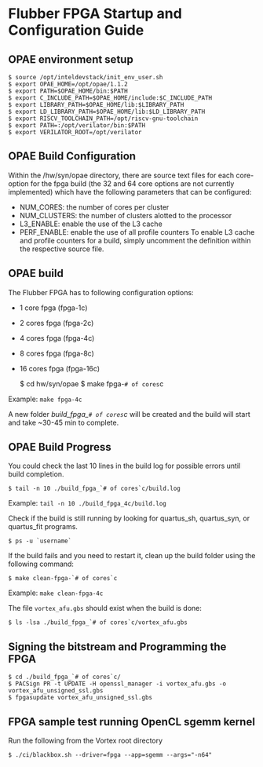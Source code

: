 # Flubber FPGA Startup and Configuration Guide 

OPAE environment setup
------------------

    $ source /opt/inteldevstack/init_env_user.sh
    $ export OPAE_HOME=/opt/opae/1.1.2
    $ export PATH=$OPAE_HOME/bin:$PATH
    $ export C_INCLUDE_PATH=$OPAE_HOME/include:$C_INCLUDE_PATH
    $ export LIBRARY_PATH=$OPAE_HOME/lib:$LIBRARY_PATH
    $ export LD_LIBRARY_PATH=$OPAE_HOME/lib:$LD_LIBRARY_PATH
    $ export RISCV_TOOLCHAIN_PATH=/opt/riscv-gnu-toolchain
    $ export PATH=:/opt/verilator/bin:$PATH
    $ export VERILATOR_ROOT=/opt/verilator

OPAE Build Configuration
------------------------

Within the /hw/syn/opae directory, there are source text files for each core-option for the fpga build (the 32 and 64 core options are not currently implemented) which have the following parameters that can be configured:
- NUM_CORES: the number of cores per cluster
- NUM_CLUSTERS: the number of clusters alotted to the processor
- L3_ENABLE: enable the use of the L3 cache
- PERF_ENABLE: enable the use of all profile counters
To enable L3 cache and profile counters for a build, simply uncomment the definition within the respective source file.

OPAE build
------------------

The Flubber FPGA has to following configuration options:
- 1 core fpga (fpga-1c)
- 2 cores fpga (fpga-2c)
- 4 cores fpga (fpga-4c)
- 8 cores fpga (fpga-8c)
- 16 cores fpga (fpga-16c)

    $ cd hw/syn/opae
    $ make fpga-`# of cores`c

Example: `make fpga-4c`

A new folder *build_fpga_`# of cores`c* will be created and the build will start and take ~30-45 min to complete.

OPAE Build Progress
-------------------

You could check the last 10 lines in the build log for possible errors until build completion.

    $ tail -n 10 ./build_fpga_`# of cores`c/build.log

Example: `tail -n 10 ./build_fpga_4c/build.log`

Check if the build is still running by looking for quartus_sh, quartus_syn, or quartus_fit programs.

    $ ps -u `username`


If the build fails and you need to restart it, clean up the build folder using the following command:

    $ make clean-fpga-`# of cores`c

Example: `make clean-fpga-4c`

The file `vortex_afu.gbs` should exist when the build is done:

    $ ls -lsa ./build_fpga_`# of cores`c/vortex_afu.gbs


Signing the bitstream and Programming the FPGA
----------------------------------------------

    $ cd ./build_fpga_`# of cores`c/
    $ PACSign PR -t UPDATE -H openssl_manager -i vortex_afu.gbs -o vortex_afu_unsigned_ssl.gbs
    $ fpgasupdate vortex_afu_unsigned_ssl.gbs

FPGA sample test running OpenCL sgemm kernel
--------------------------------------------

Run the following from the Vortex root directory

    $ ./ci/blackbox.sh --driver=fpga --app=sgemm --args="-n64"
    
